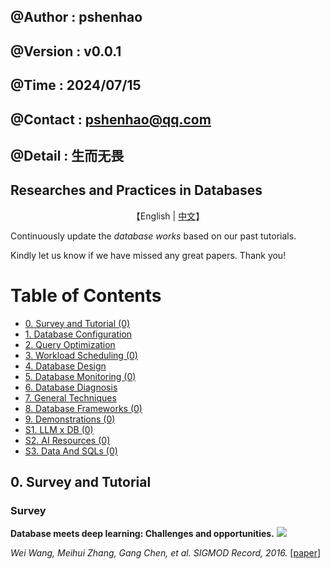 
## @Author    : pshenhao
## @Version   : v0.0.1
## @Time      : 2024/07/15
## @Contact   : pshenhao@qq.com
## @Detail    : 生而无畏

## Researches and Practices in Databases

<p align="center">
    【English | <a href="">中文</a>】
</p>


Continuously update the *database works* based on our past tutorials.

Kindly let us know if we have missed any great papers. Thank you!


Table of Contents
=================

* [0. Survey and Tutorial (0)](#0-Survey-and-Tutorial)
* [1. Database Configuration]()
* [2. Query Optimization]()
* [3. Workload Scheduling (0)]()
* [4. Database Design]()
* [5. Database Monitoring (0)]()
* [6. Database Diagnosis]()
* [7. General Techniques]()
* [8. Database Frameworks (0)]()
* [9. Demonstrations (0)]()
* [S1. LLM x DB (0)]()
* [S2. AI Resources (0)]()
* [S3. Data And SQLs (0)]()


## 0. Survey and Tutorial

### Survey

**Database meets deep learning: Challenges and opportunities.** ![](https://img.shields.io/badge/-ai4db-Informational)

*Wei Wang, Meihui Zhang, Gang Chen, et al.  SIGMOD Record, 2016.* [[paper](https://doi.org/10.1145/3003665.3003669)]


